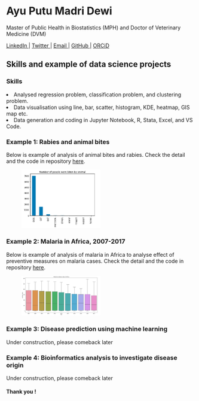 # Ayu Putu Madri Dewi
<p> Master of Public Health in Biostatistics (MPH) and Doctor of Veterinary Medicine (DVM) </p>
<a href="https://www.linkedin.com/in/ayuputumadridewi/"> LinkedIn </a> |
<a href="https://www.twitter.com/ayupmdewi"> Twitter </a> |
<a href="mailto:ayudew262@gmail.com">Email </a> |
<a href="https://github.com/ayudewi"> GitHub </a> |
<a href="https://orcid.org/0000-0001-7645-6424"> ORCiD </a>
<p>

<h2> Skills and example of data science projects </h2>

<h3> Skills </h3>
<li> Analysed regression problem, classification problem, and clustering problem.  </li>
<li> Data visualisation using line, bar, scatter, histogram, KDE, heatmap, GIS map etc. </li>
<li> Data generation and coding in Jupyter Notebook, R, Stata, Excel, and VS Code. </li>

<h3> Example 1: Rabies and animal bites </h3>
Below is example of analysis of animal bites and rabies. Check the detail and the code in repository <a href="https://www.kaggle.com/code/ayudewi/rabies">here</a>.
<figure>
<img src="images/rabiesgraph.png" width=50%>
</figure>

<h3> Example 2: Malaria in Africa, 2007-2017 </h3>
Below is example of analysis of malaria in Africa to analyse effect of preventive measures on malaria cases. Check the detail and the code in repository <a href="https://www.kaggle.com/code/ayudewi/malaria-in-africa-2007-2017">here</a>.
<figure>
<img src="images/MalariaIncidenceAfrica.png" width=50%>
</figure>

<h3> Example 3: Disease prediction using machine learning </h3>
Under construction, please comeback later

<h3> Example 4: Bioinformatics analysis to investigate disease origin </h3>
Under construction, please comeback later

<h4> Thank you ! </h4>
